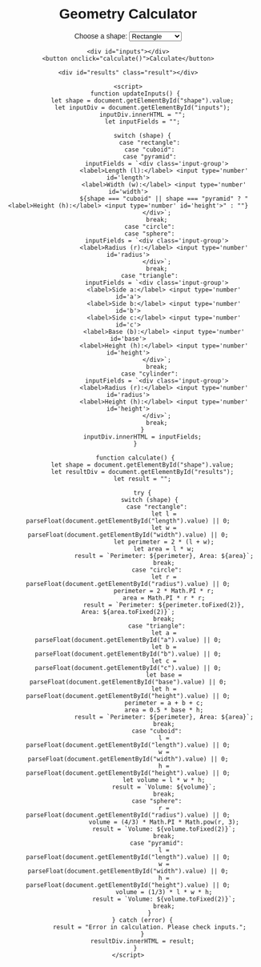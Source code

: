 <!DOCTYPE html>
<html lang="en">
<head>
    <meta charset="UTF-8">
    <meta name="viewport" content="width=device-width, initial-scale=1.0">
    <title>Geometry Calculator</title>
    <style>
        body { font-family: Arial, sans-serif; text-align: center; }
        .input-group { margin: 10px; }
        .result { font-weight: bold; margin-top: 10px; }
    </style>
</head>
<body>
    <h1>Geometry Calculator</h1>
    <label for="shape">Choose a shape:</label>
    <select id="shape" onchange="updateInputs()">
        <option value="rectangle">Rectangle</option>
        <option value="circle">Circle</option>
        <option value="triangle">Triangle</option>
        <option value="cuboid">Cuboid</option>
        <option value="sphere">Sphere</option>
        <option value="pyramid">Pyramid</option>
        <option value="parallelogram">Parallelogram</option>
        <option value="prism">Prism</option>
        <option value="trapezoid">Trapezoid</option>
        <option value="cylinder">Cylinder</option>
    </select>
    
    <div id="inputs"></div>
    <button onclick="calculate()">Calculate</button>
    
    <div id="results" class="result"></div>
    
    <script>
        function updateInputs() {
            let shape = document.getElementById("shape").value;
            let inputDiv = document.getElementById("inputs");
            inputDiv.innerHTML = "";
            let inputFields = "";
            
            switch (shape) {
                case "rectangle":
                case "cuboid":
                case "pyramid":
                    inputFields = `<div class='input-group'>
                        <label>Length (l):</label> <input type='number' id='length'>
                        <label>Width (w):</label> <input type='number' id='width'>
                        ${shape === "cuboid" || shape === "pyramid" ? "<label>Height (h):</label> <input type='number' id='height'>" : ""}
                    </div>`;
                    break;
                case "circle":
                case "sphere":
                    inputFields = `<div class='input-group'>
                        <label>Radius (r):</label> <input type='number' id='radius'>
                    </div>`;
                    break;
                case "triangle":
                    inputFields = `<div class='input-group'>
                        <label>Side a:</label> <input type='number' id='a'>
                        <label>Side b:</label> <input type='number' id='b'>
                        <label>Side c:</label> <input type='number' id='c'>
                        <label>Base (b):</label> <input type='number' id='base'>
                        <label>Height (h):</label> <input type='number' id='height'>
                    </div>`;
                    break;
                case "cylinder":
                    inputFields = `<div class='input-group'>
                        <label>Radius (r):</label> <input type='number' id='radius'>
                        <label>Height (h):</label> <input type='number' id='height'>
                    </div>`;
                    break;
            }
            inputDiv.innerHTML = inputFields;
        }
        
        function calculate() {
            let shape = document.getElementById("shape").value;
            let resultDiv = document.getElementById("results");
            let result = "";
            
            try {
                switch (shape) {
                    case "rectangle":
                        let l = parseFloat(document.getElementById("length").value) || 0;
                        let w = parseFloat(document.getElementById("width").value) || 0;
                        let perimeter = 2 * (l + w);
                        let area = l * w;
                        result = `Perimeter: ${perimeter}, Area: ${area}`;
                        break;
                    case "circle":
                        let r = parseFloat(document.getElementById("radius").value) || 0;
                        perimeter = 2 * Math.PI * r;
                        area = Math.PI * r * r;
                        result = `Perimeter: ${perimeter.toFixed(2)}, Area: ${area.toFixed(2)}`;
                        break;
                    case "triangle":
                        let a = parseFloat(document.getElementById("a").value) || 0;
                        let b = parseFloat(document.getElementById("b").value) || 0;
                        let c = parseFloat(document.getElementById("c").value) || 0;
                        let base = parseFloat(document.getElementById("base").value) || 0;
                        let h = parseFloat(document.getElementById("height").value) || 0;
                        perimeter = a + b + c;
                        area = 0.5 * base * h;
                        result = `Perimeter: ${perimeter}, Area: ${area}`;
                        break;
                    case "cuboid":
                        l = parseFloat(document.getElementById("length").value) || 0;
                        w = parseFloat(document.getElementById("width").value) || 0;
                        h = parseFloat(document.getElementById("height").value) || 0;
                        let volume = l * w * h;
                        result = `Volume: ${volume}`;
                        break;
                    case "sphere":
                        r = parseFloat(document.getElementById("radius").value) || 0;
                        volume = (4/3) * Math.PI * Math.pow(r, 3);
                        result = `Volume: ${volume.toFixed(2)}`;
                        break;
                    case "pyramid":
                        l = parseFloat(document.getElementById("length").value) || 0;
                        w = parseFloat(document.getElementById("width").value) || 0;
                        h = parseFloat(document.getElementById("height").value) || 0;
                        volume = (1/3) * l * w * h;
                        result = `Volume: ${volume.toFixed(2)}`;
                        break;
                }
            } catch (error) {
                result = "Error in calculation. Please check inputs.";
            }
            resultDiv.innerHTML = result;
        }
    </script>
</body>
</html>
